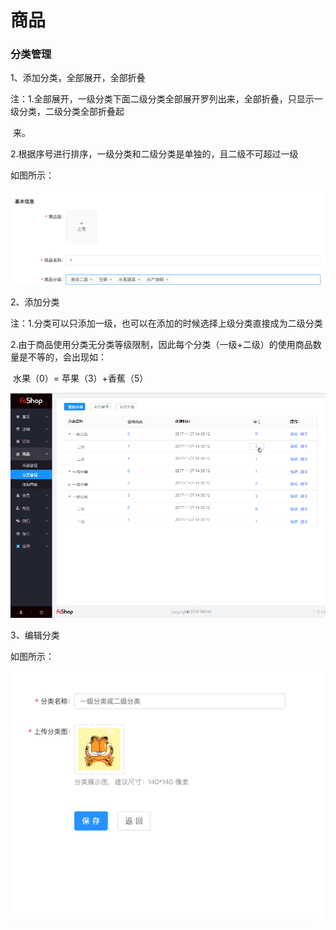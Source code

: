 # 商品

### 分类管理

1、添加分类，全部展开，全部折叠

注：1.全部展开，一级分类下面二级分类全部展开罗列出来，全部折叠，只显示一级分类，二级分类全部折叠起                          

​        来。

​        2.根据序号进行排序，一级分类和二级分类是单独的，且二级不可超过一级

如图所示：

![](./images/zhang3.png)

2、添加分类

注：1.分类可以只添加一级，也可以在添加的时候选择上级分类直接成为二级分类

​        2.由于商品使用分类无分类等级限制，因此每个分类（一级+二级）的使用商品数量是不等的，会出现如：

​        水果（0）= 苹果（3）+香蕉（5）

![](./images/zhang9..png)

3、编辑分类

如图所示：

![](./images/zhang17.png)